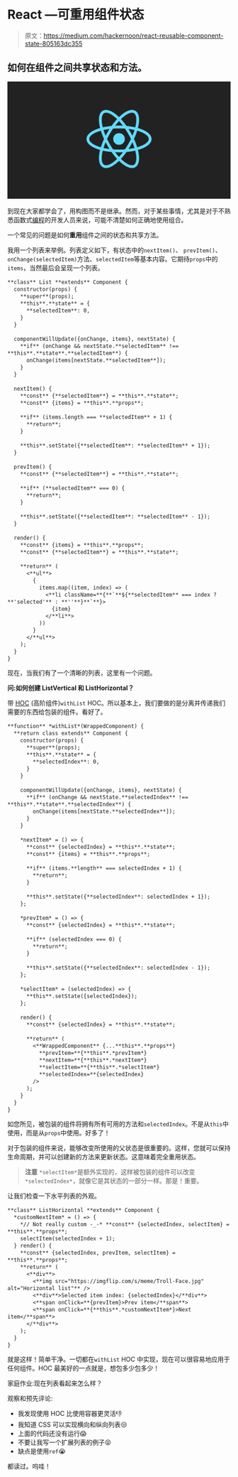 # React —可重用组件状态

> 原文：<https://medium.com/hackernoon/react-reusable-component-state-805163dc355>

## 如何在组件之间共享状态和方法。

![](img/8933e4fa3854e49902a096a7f2866351.png)

到现在大家都学会了，用构图而不是继承。然而，对于某些事情，尤其是对于不熟悉函数式[编程](https://hackernoon.com/tagged/programming)的开发人员来说，可能不清楚如何正确地使用组合。

一个常见的问题是如何**重用**组件之间的状态和共享方法。

我用一个列表来举例。列表定义如下，有状态中的`nextItem()`、 `prevItem()`、`onChange(selectedItem)`方法、`selectedItem`等基本内容。它期待`props`中的`items`，当然最后会呈现一个列表。

```
**class** List **extends** Component {
  constructor(props) {
    **super**(props);
    **this**.**state** = {
      **selectedItem**: 0,
    }
  }

  componentWillUpdate({onChange, items}, nextState) {
    **if** (onChange && nextState.**selectedItem** !== **this**.**state**.**selectedItem**) {
      onChange(items[nextState.**selectedItem**]);
    }
  }

  nextItem() {
    **const** {**selectedItem**} = **this**.**state**;
    **const** {items} = **this**.**props**;

    **if** (items.length === **selectedItem** + 1) {
      **return**;
    }

    **this**.setState({**selectedItem**: **selectedItem** + 1});
  }

  prevItem() {
    **const** {**selectedItem**} = **this**.**state**;

    **if** (**selectedItem** === 0) {
      **return**;
    }

    **this**.setState({**selectedItem**: **selectedItem** - 1});
  }

  render() {
    **const** {items} = **this**.**props**;
    **const** {**selectedItem**} = **this**.**state**;

    **return** (
      <**ul**>
        {
          items.map((item, index) => (
            <**li className=**{**`**${**selectedItem** === index ? **'selected'** : **''**}**`**}>
              {item}
            </**li**>
          ))
        }
      </**ul**>
    );
  }
}
```

现在，当我们有了一个清晰的列表，这里有一个问题。

**问:如何创建 ListVertical 和 ListHorizontal？**

带 [HOC](https://hackernoon.com/tagged/hoc) (高阶组件)`withList` HOC。所以基本上，我们要做的是分离并传递我们需要的东西给包装的组件。看好了。

```
**function** *withList*(WrappedComponent) {
  **return class extends** Component {
    constructor(props) {
      **super**(props);
      **this**.**state** = {
        **selectedIndex**: 0,
      }
    }

    componentWillUpdate({onChange, items}, nextState) {
      **if** (onChange && nextState.**selectedIndex** !== **this**.**state**.**selectedIndex**) {
        onChange(items[nextState.**selectedIndex**]);
      }
    }

    *nextItem* = () => {
      **const** {selectedIndex} = **this**.**state**;
      **const** {items} = **this**.**props**;

      **if** (items.**length** === selectedIndex + 1) {
        **return**;
      }

      **this**.setState({**selectedIndex**: selectedIndex + 1});
    };

    *prevItem* = () => {
      **const** {selectedIndex} = **this**.**state**;

      **if** (selectedIndex === 0) {
        **return**;
      }

      **this**.setState({**selectedIndex**: selectedIndex - 1});
    };

    *selectItem* = (selectedIndex) => {
      **this**.setState({selectedIndex});
    };

    render() {
      **const** {selectedIndex} = **this**.**state**;

      **return** (
        <**WrappedComponent** {...**this**.**props**}
          **prevItem=**{**this**.*prevItem*}
          **nextItem=**{**this**.*nextItem*}
          **selectItem=**{**this**.*selectItem*}
          **selectedIndex=**{selectedIndex}
        />
      );
    }
  }
}
```

如您所见，被包装的组件将拥有所有可用的方法和`selectedIndex`。不是从`this`中使用，而是从`props`中使用。好多了！

对于包装的组件来说，能够改变所使用的父状态是很重要的。这样，您就可以保持生命周期，并可以创建新的方法来更新状态。这意味着完全重用状态。

> **注意** `*selectItem*`是额外实现的，这样被包装的组件可以改变`*selectedIndex*`，就像它是其状态的一部分一样。那是！重要。

让我们检查一下水平列表的外观。

```
**class** ListHorizontal **extends** Component {
  *customNextItem* = () => {
    *// Not really custom -_-* **const** {selectedIndex, selectItem} = **this**.**props**;
    selectItem(selectedIndex + 1);
  } render() {
    **const** {selectedIndex, prevItem, selectItem} = **this**.**props**;
    **return** (
      <**div**>
        <**img src="https://imgflip.com/s/meme/Troll-Face.jpg" alt="Horizontal list"** />
        <**div**>Selected item index: {selectedIndex}</**div**>
        <**span onClick=**{prevItem}>Prev item</**span**>
        <**span onClick=**{**this**.*customNextItem*}>Next item</**span**>
      </**div**>
    );
  }
}
```

就是这样！简单干净。一切都在`withList` HOC 中实现，现在可以很容易地应用于任何组件。HOC 最美好的一点就是，想包多少包多少！

家庭作业:现在列表看起来怎么样？

观察和预先评论:

*   我发现使用 HOC 比使用容器更灵活👎
*   我知道 CSS 可以实现横向和纵向列表😒
*   上面的代码还没有运行😱
*   不要让我写一个扩展列表的例子😝
*   缺点是使用`ref`😭

都读过。呜哇！